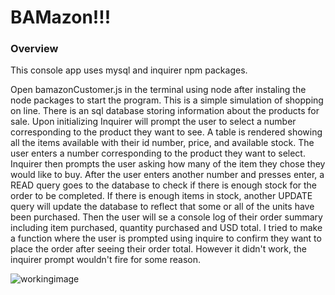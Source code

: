 # BAMazon!!!

### Overview

This console app uses mysql and inquirer npm packages. 

Open bamazonCustomer.js in the terminal using node after instaling the node packages to start the program.
This is a simple simulation of shopping on line. 
There is an sql database storing information about the products for sale. Upon initializing Inquirer will prompt the user to select a number corresponding to the product they want to see. A table is rendered showing all the items available with their id number, price, and available stock.
The user enters a number corresponding to the product they want to select. Inquirer then prompts the user asking how many of the item they chose they would like to buy. After the user enters another number and presses enter, a READ query goes to the database to check if there is enough stock for the order to be completed. If there is enough items in stock, another UPDATE query will update the database to reflect that some or all of the units have been purchased. Then the user will se a console log of their order summary including item purchased, quantity purchased and USD total. I tried to make a function where the user is prompted using inquire to confirm they want to place the order after seeing their order total. However it didn't work, the inquirer prompt wouldn't fire for some reason.


![workingimage](ScreenShot1.png)

